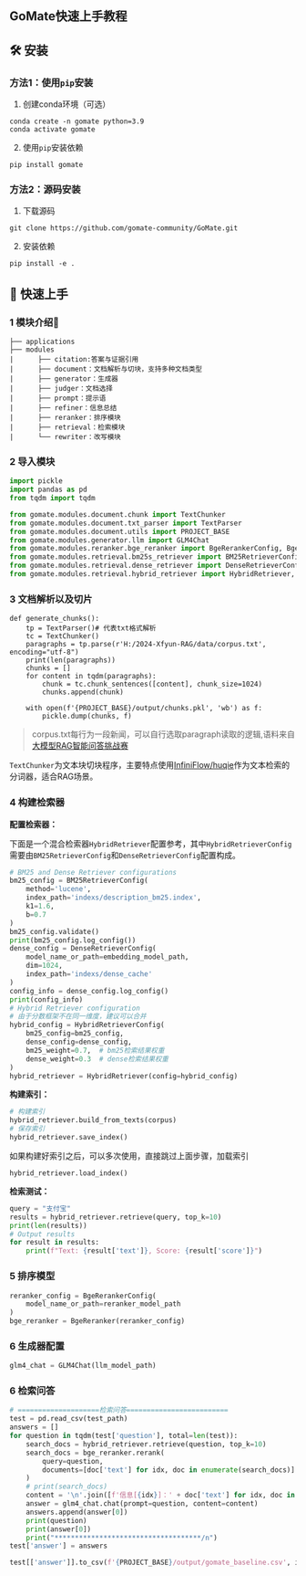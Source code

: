 ## GoMate快速上手教程

## 🛠️ 安装

### 方法1：使用`pip`安装

1. 创建conda环境（可选）

```sehll
conda create -n gomate python=3.9
conda activate gomate
```

2. 使用`pip`安装依赖

```sehll
pip install gomate   
```

### 方法2：源码安装

1. 下载源码

```shell
git clone https://github.com/gomate-community/GoMate.git
```

2. 安装依赖

```shell
pip install -e . 
```

## 🚀 快速上手

### 1 模块介绍📝

```text
├── applications
├── modules
|      ├── citation:答案与证据引用
|      ├── document：文档解析与切块，支持多种文档类型
|      ├── generator：生成器
|      ├── judger：文档选择
|      ├── prompt：提示语
|      ├── refiner：信息总结
|      ├── reranker：排序模块
|      ├── retrieval：检索模块
|      └── rewriter：改写模块
```


### 2 导入模块

```python
import pickle
import pandas as pd
from tqdm import tqdm

from gomate.modules.document.chunk import TextChunker
from gomate.modules.document.txt_parser import TextParser
from gomate.modules.document.utils import PROJECT_BASE
from gomate.modules.generator.llm import GLM4Chat
from gomate.modules.reranker.bge_reranker import BgeRerankerConfig, BgeReranker
from gomate.modules.retrieval.bm25s_retriever import BM25RetrieverConfig
from gomate.modules.retrieval.dense_retriever import DenseRetrieverConfig
from gomate.modules.retrieval.hybrid_retriever import HybridRetriever, HybridRetrieverConfig
```


### 3 文档解析以及切片

```text
def generate_chunks():
    tp = TextParser()# 代表txt格式解析
    tc = TextChunker()
    paragraphs = tp.parse(r'H:/2024-Xfyun-RAG/data/corpus.txt', encoding="utf-8")
    print(len(paragraphs))
    chunks = []
    for content in tqdm(paragraphs):
        chunk = tc.chunk_sentences([content], chunk_size=1024)
        chunks.append(chunk)

    with open(f'{PROJECT_BASE}/output/chunks.pkl', 'wb') as f:
        pickle.dump(chunks, f)
```
>corpus.txt每行为一段新闻，可以自行选取paragraph读取的逻辑,语料来自[大模型RAG智能问答挑战赛](https://challenge.xfyun.cn/topic/info?type=RAG-quiz&option=zpsm)

`TextChunker`为文本块切块程序，主要特点使用[InfiniFlow/huqie](https://huggingface.co/InfiniFlow/huqie)作为文本检索的分词器，适合RAG场景。


### 4 构建检索器

**配置检索器：**

下面是一个混合检索器`HybridRetriever`配置参考，其中`HybridRetrieverConfig`需要由`BM25RetrieverConfig`和`DenseRetrieverConfig`配置构成。

```python
# BM25 and Dense Retriever configurations
bm25_config = BM25RetrieverConfig(
    method='lucene',
    index_path='indexs/description_bm25.index',
    k1=1.6,
    b=0.7
)
bm25_config.validate()
print(bm25_config.log_config())
dense_config = DenseRetrieverConfig(
    model_name_or_path=embedding_model_path,
    dim=1024,
    index_path='indexs/dense_cache'
)
config_info = dense_config.log_config()
print(config_info)
# Hybrid Retriever configuration
# 由于分数框架不在同一维度，建议可以合并
hybrid_config = HybridRetrieverConfig(
    bm25_config=bm25_config,
    dense_config=dense_config,
    bm25_weight=0.7,  # bm25检索结果权重
    dense_weight=0.3  # dense检索结果权重
)
hybrid_retriever = HybridRetriever(config=hybrid_config)
```

**构建索引：**

````python
# 构建索引
hybrid_retriever.build_from_texts(corpus)
# 保存索引
hybrid_retriever.save_index()
````

如果构建好索引之后，可以多次使用，直接跳过上面步骤，加载索引
```text
hybrid_retriever.load_index()
```

**检索测试：**

```python
query = "支付宝"
results = hybrid_retriever.retrieve(query, top_k=10)
print(len(results))
# Output results
for result in results:
    print(f"Text: {result['text']}, Score: {result['score']}")
```

### 5 排序模型
```python
reranker_config = BgeRerankerConfig(
    model_name_or_path=reranker_model_path
)
bge_reranker = BgeReranker(reranker_config)
```
### 6 生成器配置
```python
glm4_chat = GLM4Chat(llm_model_path)
```

### 6 检索问答

```python
# ====================检索问答=========================
test = pd.read_csv(test_path)
answers = []
for question in tqdm(test['question'], total=len(test)):
    search_docs = hybrid_retriever.retrieve(question, top_k=10)
    search_docs = bge_reranker.rerank(
        query=question,
        documents=[doc['text'] for idx, doc in enumerate(search_docs)]
    )
    # print(search_docs)
    content = '\n'.join([f'信息[{idx}]：' + doc['text'] for idx, doc in enumerate(search_docs)])
    answer = glm4_chat.chat(prompt=question, content=content)
    answers.append(answer[0])
    print(question)
    print(answer[0])
    print("************************************/n")
test['answer'] = answers

test[['answer']].to_csv(f'{PROJECT_BASE}/output/gomate_baseline.csv', index=False)
```